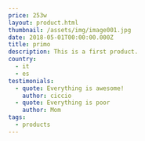 ```yaml
---
price: 253w
layout: product.html
thumbnail: /assets/img/image001.jpg
date: 2018-05-01T00:00:00.000Z
title: primo
description: This is a first product.
country:
  - it
  - es
testimonials:
  - quote: Everything is awesome!
    author: ciccio
  - quote: Everything is poor
    author: Mom
tags:
  - products
---
```

